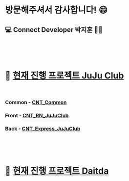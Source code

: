 # 방문해주셔서 감사합니다! 😄  

## :computer: Connect Developer 박지훈 👨‍💻
<br />
<br />
<br />

# :beer: [현재 진행 프로젝트 JuJu Club](https://github.com/users/HeroNoah/projects/7)
<br />

### Common - [CNT_Common](https://github.com/HeroNoah/CNT_Common)
### Front - [CNT_RN_JuJuClub](https://github.com/HeroNoah/CNT_RN_JuJuClub)
### Back - [CNT_Express_JuJuClub](https://github.com/HeroNoah/CNT_Express_JuJuClub)
<br />
<br />
<br />

# :office: [현재 진행 프로젝트 Daitda](https://github.com/users/HeroNoah/projects/5)
